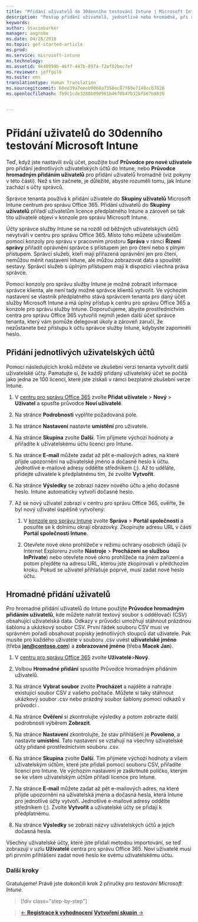 ```yaml
---
title: "Přidání uživatelů do 30denního testování Intune | Microsoft Intune"
description: "Postup přidání uživatelů, jednotlivě nebo hromadně, při registraci bezplatné 30denní zkušební verze Intune"
keywords: 
author: Staciebarker
manager: angrobe
ms.date: 04/28/2016
ms.topic: get-started-article
ms.prod: 
ms.service: microsoft-intune
ms.technology: 
ms.assetid: 9e40999b-46f7-447b-8974-72af82bec7ef
ms.reviewer: jeffgilb
ms.suite: ems
translationtype: Human Translation
ms.sourcegitcommit: 60ee39a7eeeb9068a7350ec87f60e7148ccb7826
ms.openlocfilehash: fb9c1cde3288b090961b46f0b47b32bfb67b6828


---
```


# Přidání uživatelů do 30denního testování Microsoft Intune
Teď, když jste nastavili svůj účet, použijte buď **Průvodce pro nové uživatele** pro přidání jednotlivých uživatelských účtů do Intune, nebo **Průvodce hromadným přidáním uživatelů** pro přidání uživatelů hromadně (viz pokyny v této části).  Než s tím začnete, je důležité, abyste rozuměli tomu, jak Intune zachází s účty správců.

Správce tenanta používá k přidání uživatele do **Skupiny uživatelů** Microsoft Intune centrum pro správu Office 365. Přidání uživatelů do  **Skupiny uživatelů** přiřadí uživatelům licence předplatného Intune a zároveň se tak tito uživatelé objeví v konzole pro správu Microsoft Intune.

Účty správce služby Intune se na rozdíl od běžných uživatelských účtů nevytváří v centru pro správu Office 365. Místo toho můžete uživatelům pomocí konzoly pro správu v pracovním prostoru **Správa** v rámci **Řízení správy** přiřadit oprávnění správce s přístupem jen pro čtení nebo s plným přístupem. Správci služeb, kteří mají přiřazená oprávnění jen pro čtení, nemůžou měnit nastavení Intune, ale můžou zobrazovat data a spouštět sestavy. Správci služeb s úplným přístupem mají k dispozici všechna práva správce.

Pomocí konzoly pro správu služby Intune je možné zobrazit informace správce klienta, ale není tady možné správce klientů vytvořit. Ve výchozím nastavení se vlastník předplatného stává správcem tenanta pro daný účet služby Microsoft Intune a má úplný přístup k centru pro správu Office 365 a konzole pro správu služby Intune. Doporučujeme, abyste prostřednictvím centra pro správu Office 365 vytvořili nejmíň jeden další účet správce tenanta, který vám pomůže delegovat úkoly a zároveň zaručí, že nezůstanete bez přístupu k účtu správce služby Intune, kdybyste zapomněli heslo.

## Přidání jednotlivých uživatelských účtů
Pomocí následujících kroků můžete ve zkušební verzi tenanta vytvořit další uživatelské účty. Pamatujte si, že každý přidaný uživatelský účet se počítá jako jedna ze 100 licencí, které jste získali v rámci bezplatné zkušební verze Intune.

1.  V [centru pro správu Office 365](http://go.microsoft.com/fwlink/?LinkID=787455) zvolte **Přidat uživatele** &gt; **Nový** &gt; **Uživatel** a spusťte průvodce **Noví uživatelé**.

2.  Na stránce **Podrobnosti** vyplňte požadovaná pole.

3.  Na stránce **Nastavení** nastavte **umístění** pro uživatele.

4.  Na stránce **Skupina** zvolte **Další**. Tím přijmete výchozí hodnoty a přiřadíte k uživatelskému účtu licenci pro Intune.

5.  Na stránce **E-mail** můžete zadat až pět e-mailových adres, na které přijde upozornění na uživatelské jméno a dočasné heslo k účtu. Jednotlivé e-mailové adresy oddělte středníkem (;). Až to uděláte, přidejte uživatele k předplatnému tím, že zvolíte **Vytvořit**.

6.  Na stránce **Výsledky** se zobrazí název nového účtu a jeho dočasné heslo. Intune automaticky vytvoří dočasné heslo.

7.  Až se nový uživatel zobrazí v centru pro správu Office 365, ověřte, že byl nový uživatel úspěšně vytvořený:

    1.  V [konzole pro správu Intune](https://manage.microsoft.com/) zvolte **Správa** &gt; **Portál společnosti** a posuňte se k dolnímu okraji obrazovky. Zkopírujte adresu URL v části **Portál společnosti Intune**.

    2.  Otevřete nové okno prohlížeče v režimu ochrany osobních údajů (v Internet Exploreru zvolte **Nástroje** &gt; **Procházení se službou InPrivate**) nebo otevřete nové okno prohlížeče na jiném zařízení a potom přejděte na adresu URL, kterou jste zkopírovali v předchozím kroku. Pokud se uživatel přihlašuje poprvé, musí zadat nové heslo účtu.

## Hromadné přidání uživatelů
Pro hromadné přidání uživatelů do Intune použijte **Průvodce hromadným přidáním uživatelů**, kde můžete nahrát textový soubor s oddělovači (CSV) obsahující uživatelská data. Odkazy v průvodci umožňují stáhnout prázdnou šablonu a ukázkový soubor CSV. První řádek souboru CSV musí ve správném pořadí obsahovat popisky jednotlivých sloupců dat uživatele. Pak musíte pro každého uživatele v souboru .csv uvést **uživatelské jméno** (třeba **jan@contoso.com**) a **zobrazované jméno** (třeba **Macek Jan**).

1.  V [centru pro správu Office 365](http://go.microsoft.com/fwlink/?LinkID=787455) zvolte **Uživatelé**&gt;**Nový**.

2.  Volbou **Hromadné přidání** spustíte Průvodce hromadným přidáním uživatelů.

3.  Na stránce **Vybrat soubor** zvolte **Procházet** a najděte a nahrajte existující soubor CSV z vašeho počítače. Můžete si taky stáhnout ukázkový soubor .csv nebo prázdný soubor šablony pomocí odkazů v průvodci .

4.  Na stránce **Ověření** si zkontrolujte výsledky a potom zobrazte další podrobnosti výběrem **Zobrazit**.

5.  Na stránce **Nastavení** zkontrolujte, že stav přihlášení je **Povoleno**, a nastavte **umístění**. Tato nastavení se vztahují na všechny uživatelské účty přidané prostřednictvím souboru .csv.

6.  Na stránce **Skupina** zvolte **Další**. Tím přijmete výchozí hodnoty a všem uživatelským účtům, které jste přidali pomocí souboru CSV, přiřadíte licenci pro Intune. Ve výchozím nastavení je zaškrtnuté políčko, kterým se ke všem uživatelským účtům přiřadí licence pro Intune.

7.  Na stránce **E-mail** můžete zadat až pět e-mailových adres, na které přijde upozornění na uživatelská jména a dočasná hesla, která Intune pro jednotlivé účty vytvoří. Jednotlivé e-mailové adresy oddělte středníkem (;). Zvolte **Vytvořit** a uživatelské účty se přidají k předplatnému.

8.  Na stránce **Výsledky** se zobrazí názvy uživatelských účtů a jejich dočasná hesla.

Všechny uživatelské účty, které jste přidali metodou importování, se teď zobrazují v uzlu **Uživatelé** centra pro správu Office 365. Noví uživatelé musí při prvním přihlášení zadat nové heslo ke svému uživatelskému účtu.

### Další kroky
Gratulujeme! Právě jste dokončili krok 2 příručky pro *testování Microsoft Intune*.

>[!div class="step-by-step"]

>[&larr; **Registrace k vyhodnocení**](.\get-started-with-a-30-day-trial-of-microsoft-intune-step-1.md)     [**Vytvoření skupin** &rarr;](.\get-started-with-a-30-day-trial-of-microsoft-intune-step-3.md)  



<!--HONumber=Jul16_HO4-->


